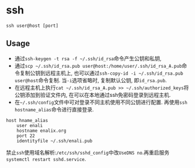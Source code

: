 # ssh

`ssh user@host [port]`

## Usage

* 通过`ssh-keygen -t rsa -f ~/.ssh/id_rsa`命令产生公钥和私钥, 
* 通过`scp ~/.ssh/id_rsa.pub user@host:/home/user/.ssh/id_rsa_A.pub`命令复制公钥到远程主机上, 也可以通过`ssh-copy-id -i ~/.ssh/id_rsa.pub user@host`命令复制. 当`-i`选项省略时, 复制默认公钥, 即`id_rsa.pub`.
* 在远程主机上执行`cat ~/.ssh/id_rsa_A.pub >> ~/.ssh/authorized_keys`将公钥添加到验证文件内, 在可以在本地通过ssh免密码登录到远程主机.
* 在`~/.ssh/config`文件中可对登录不同主机使用不同公钥进行配置. 再使用`ssh hostname_alias`命令进行直接登录.

```
host hname_alias
    user enali
    hostname enalix.org
    port 22
    identityfile ~/.ssh/enali.pub
```

禁止`ssh`使用域名解析:`/etc/ssh/sshd_config`中改`UseDNS no`.再重启服务`systemctl restart sshd.service`.
